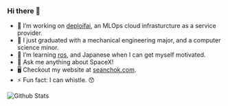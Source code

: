 ### Hi there 👋

- 🔭 I’m working on [deploifai](https://deploif.ai), an MLOps cloud infrasturcture as a service provider.
- 🏫 I just graduated with a mechanical engineering major, and a computer science minor.
- 🌱 I’m learning [ros](https://www.ros.org), and Japanese when I can get myself motivated.
- 💬 Ask me anything about SpaceX!
- 🖥 Checkout my website at [seanchok.com](https://seanchok.com).
- ⚡ Fun fact: I can whistle. 😙


![Github Stats](https://github-readme-stats.vercel.app/api?username=98sean98&count_private=true&show_icons=true&include_all_commits=true)
